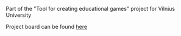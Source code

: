 Part of the "Tool for creating educational games" project for Vilnius University

Project board can be found [here](https://github.com/users/WarHatch/projects/1?fullscreen=true)